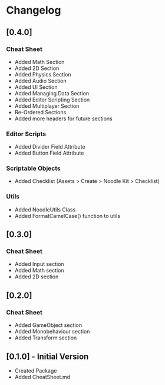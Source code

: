 # Changelog

## [0.4.0]

### Cheat Sheet
- Added Math Section
- Added 2D Section
- Added Physics Section
- Added Audio Section
- Added UI Section
- Added Managing Data Section
- Added Editor Scripting Section
- Added Multiplayer Section
- Re-Ordered Sections
- Added more headers for future sections

### Editor Scripts
- Added Divider Field Attribute
- Added Button Field Attribute

### Scriptable Objects
- Added Checklist (Assets > Create > Noodle Kit > Checklist)

### Utils
- Added NoodleUtils Class
- Added FormatCamelCase() function to utils

## [0.3.0]

### Cheat Sheet
- Added Input section
- Added Math section
- Added 2D section

## [0.2.0]

### Cheat Sheet
- Added GameObject section
- Added Monobehaviour section
- Added Transform section

## [0.1.0] - Initial Version

- Created Package
- Added CheatSheet.md